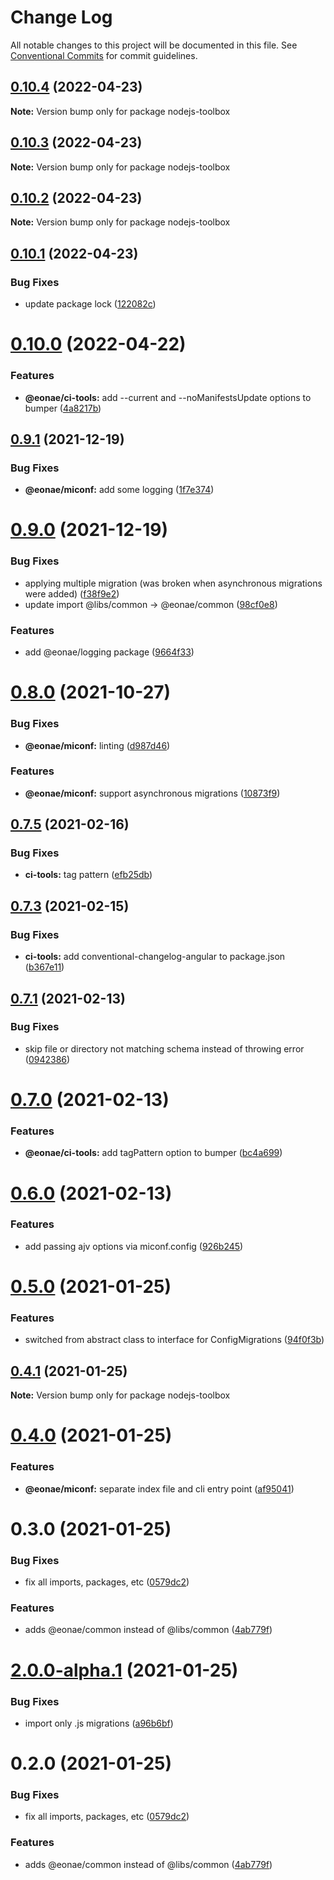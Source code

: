 # Change Log

All notable changes to this project will be documented in this file.
See [Conventional Commits](https://conventionalcommits.org) for commit guidelines.

## [0.10.4](https://github.com/eonae/nodejs-toolbox/compare/v0.10.3...v0.10.4) (2022-04-23)

**Note:** Version bump only for package nodejs-toolbox





## [0.10.3](https://github.com/eonae/nodejs-toolbox/compare/v0.10.2...v0.10.3) (2022-04-23)

**Note:** Version bump only for package nodejs-toolbox





## [0.10.2](https://github.com/eonae/nodejs-toolbox/compare/v0.10.1...v0.10.2) (2022-04-23)

**Note:** Version bump only for package nodejs-toolbox





## [0.10.1](https://github.com/eonae/nodejs-toolbox/compare/v0.10.0...v0.10.1) (2022-04-23)


### Bug Fixes

* update package lock ([122082c](https://github.com/eonae/nodejs-toolbox/commit/122082cdc0bc239065995aa0c08d02cc684e828d))





# [0.10.0](https://github.com/eonae/nodejs-toolbox/compare/v0.9.4...v0.10.0) (2022-04-22)


### Features

* **@eonae/ci-tools:** add --current and --noManifestsUpdate options to bumper ([4a8217b](https://github.com/eonae/nodejs-toolbox/commit/4a8217b9661469fda66cc06c628acbb392769c41))





## [0.9.1](https://github.com/eonae/nodejs-toolbox/compare/v0.9.0...v0.9.1) (2021-12-19)


### Bug Fixes

* **@eonae/miconf:** add some logging ([1f7e374](https://github.com/eonae/nodejs-toolbox/commit/1f7e374a07506006fddd364212b45303c119ed54))





# [0.9.0](https://github.com/eonae/nodejs-toolbox/compare/v0.8.0...v0.9.0) (2021-12-19)


### Bug Fixes

* applying multiple migration (was broken when asynchronous migrations were added) ([f38f9e2](https://github.com/eonae/nodejs-toolbox/commit/f38f9e292719cea66e7f20d7e4c258d344870505))
* update import @libs/common -> @eonae/common ([98cf0e8](https://github.com/eonae/nodejs-toolbox/commit/98cf0e86f328c56e37a4e3b6be1a9bd26641e030))


### Features

* add @eonae/logging package ([9664f33](https://github.com/eonae/nodejs-toolbox/commit/9664f33c7225a66b6b96fbfb12a6a93a154a154b))





# [0.8.0](https://github.com/eonae/nodejs-toolbox/compare/v0.7.9...v0.8.0) (2021-10-27)


### Bug Fixes

* **@eonae/miconf:** linting ([d987d46](https://github.com/eonae/nodejs-toolbox/commit/d987d469dc93b7e26c3d0ffa3e499e5e3b88921d))


### Features

* **@eonae/miconf:** support asynchronous migrations ([10873f9](https://github.com/eonae/nodejs-toolbox/commit/10873f9743b65604796c41549633b6d50c949461))





## [0.7.5](https://github.com/eonae/nodejs-toolbox/compare/v0.7.4...v0.7.5) (2021-02-16)


### Bug Fixes

* **ci-tools:** tag pattern ([efb25db](https://github.com/eonae/nodejs-toolbox/commit/efb25db44a750c85f9779411d9221c79e7698cf0))





## [0.7.3](https://github.com/eonae/nodejs-toolbox/compare/v0.7.2...v0.7.3) (2021-02-15)


### Bug Fixes

* **ci-tools:** add conventional-changelog-angular to package.json ([b367e11](https://github.com/eonae/nodejs-toolbox/commit/b367e11d79c9e49800d13d0f62c294fe7887e086))





## [0.7.1](https://github.com/eonae/nodejs-toolbox/compare/v0.7.0...v0.7.1) (2021-02-13)


### Bug Fixes

* skip file or directory not matching schema instead of throwing error ([0942386](https://github.com/eonae/nodejs-toolbox/commit/09423861c540db859c4a54e98098e052de93f37d))





# [0.7.0](https://github.com/eonae/nodejs-toolbox/compare/v0.6.0...v0.7.0) (2021-02-13)


### Features

* **@eonae/ci-tools:** add tagPattern option to bumper ([bc4a699](https://github.com/eonae/nodejs-toolbox/commit/bc4a6999ab3887592dac3ca0ced81e6c0fc7cc18))





# [0.6.0](https://github.com/eonae/nodejs-toolbox/compare/v0.5.0...v0.6.0) (2021-02-13)


### Features

* add passing ajv options via miconf.config ([926b245](https://github.com/eonae/nodejs-toolbox/commit/926b245fdff65e9240bd37f50f15feaac3855c97))





# [0.5.0](https://github.com/eonae/nodejs-toolbox/compare/v0.4.1...v0.5.0) (2021-01-25)


### Features

* switched from abstract class to interface for ConfigMigrations ([94f0f3b](https://github.com/eonae/nodejs-toolbox/commit/94f0f3bd65037d2d95d13b038125f2955711c02a))





## [0.4.1](https://github.com/eonae/nodejs-toolbox/compare/v0.4.0...v0.4.1) (2021-01-25)

**Note:** Version bump only for package nodejs-toolbox





# [0.4.0](https://github.com/eonae/nodejs-toolbox/compare/v0.3.0...v0.4.0) (2021-01-25)


### Features

* **@eonae/miconf:** separate index file and cli entry point ([af95041](https://github.com/eonae/nodejs-toolbox/commit/af95041379f941fb7648f89d3b8fe1f48ab938cf))





# 0.3.0 (2021-01-25)


### Bug Fixes

* fix all imports, packages, etc ([0579dc2](https://github.com/eonae/nodejs-toolbox/commit/0579dc2ec3d5b2a58384a25783353446ab375c3d))


### Features

* adds @eonae/common instead of @libs/common ([4ab779f](https://github.com/eonae/nodejs-toolbox/commit/4ab779fb488042756fd232a5bf7256768b33d7e7))





# [2.0.0-alpha.1](https://github.com/eonae/nodejs-toolbox/compare/v2.0.0-alpha.0...v2.0.0-alpha.1) (2021-01-25)


### Bug Fixes

* import only .js migrations ([a96b6bf](https://github.com/eonae/nodejs-toolbox/commit/a96b6bf257b9050b63be722422a2c7b969ac50ce))





# 0.2.0 (2021-01-25)


### Bug Fixes

* fix all imports, packages, etc ([0579dc2](https://github.com/eonae/nodejs-toolbox/commit/0579dc2ec3d5b2a58384a25783353446ab375c3d))


### Features

* adds @eonae/common instead of @libs/common ([4ab779f](https://github.com/eonae/nodejs-toolbox/commit/4ab779fb488042756fd232a5bf7256768b33d7e7))
